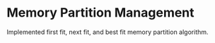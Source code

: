 # Memory Partition Management

Implemented first fit, next fit, and best fit memory partition algorithm.
